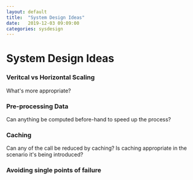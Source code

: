 ```yaml
---
layout: default
title:  "System Design Ideas"
date:   2019-12-03 09:09:00
categories: sysdesign
---
```


# System Design Ideas
### Veritcal vs Horizontal Scaling
What's more appropriate?

### Pre-processing Data
Can anything be computed before-hand to speed up the process?

### Caching
Can any of the call be reduced by caching? Is caching appropriate in the scenario it's being introduced?

### Avoiding single points of failure


